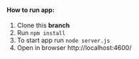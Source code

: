 #### How to **run app**:

1. Clone this **branch**
2. Run `npm install`
3. To start app run `node server.js`
4. Open in browser http://localhost:4600/